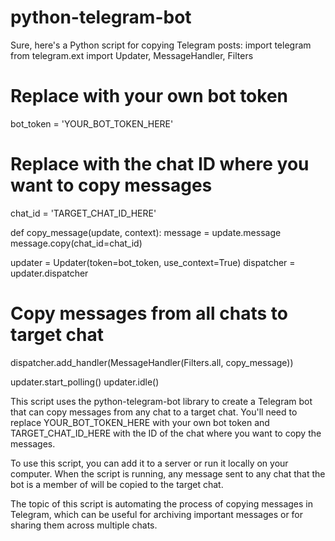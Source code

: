 # python-telegram-bot
Sure, here's a Python script for copying Telegram posts:
import telegram
from telegram.ext import Updater, MessageHandler, Filters

# Replace with your own bot token
bot_token = 'YOUR_BOT_TOKEN_HERE'

# Replace with the chat ID where you want to copy messages
chat_id = 'TARGET_CHAT_ID_HERE'

def copy_message(update, context):
    message = update.message
    message.copy(chat_id=chat_id)

updater = Updater(token=bot_token, use_context=True)
dispatcher = updater.dispatcher

# Copy messages from all chats to target chat
dispatcher.add_handler(MessageHandler(Filters.all, copy_message))

updater.start_polling()
updater.idle()

This script uses the python-telegram-bot library to create a Telegram bot that can copy messages from any chat to a target chat. You'll need to replace YOUR_BOT_TOKEN_HERE with your own bot token and TARGET_CHAT_ID_HERE with the ID of the chat where you want to copy the messages.

To use this script, you can add it to a server or run it locally on your computer. When the script is running, any message sent to any chat that the bot is a member of will be copied to the target chat.

The topic of this script is automating the process of copying messages in Telegram, which can be useful for archiving important messages or for sharing them across multiple chats.
